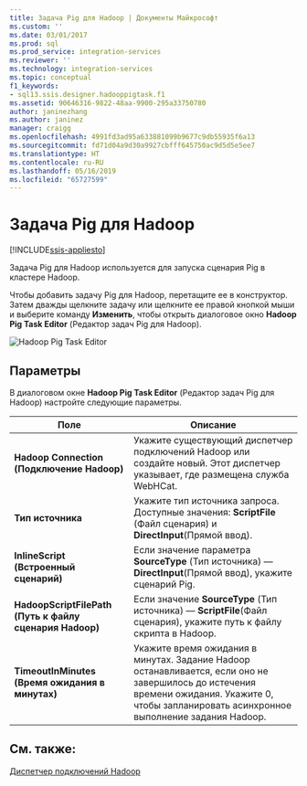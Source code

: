 ```yaml
---
title: Задача Pig для Hadoop | Документы Майкрософт
ms.custom: ''
ms.date: 03/01/2017
ms.prod: sql
ms.prod_service: integration-services
ms.reviewer: ''
ms.technology: integration-services
ms.topic: conceptual
f1_keywords:
- sql13.ssis.designer.hadooppigtask.f1
ms.assetid: 90646316-9822-48aa-9900-295a33750780
author: janinezhang
ms.author: janinez
manager: craigg
ms.openlocfilehash: 4991fd3ad95a633881099b9677c9db55935f6a13
ms.sourcegitcommit: fd71d04a9d30a9927cbfff645750ac9d5d5e5ee7
ms.translationtype: HT
ms.contentlocale: ru-RU
ms.lasthandoff: 05/16/2019
ms.locfileid: "65727599"
---
```

# <a name="hadoop-pig-task"></a>Задача Pig для Hadoop

[!INCLUDE[ssis-appliesto](../../includes/ssis-appliesto-ssvrpluslinux-asdb-asdw-xxx.md)]


  Задача Pig для Hadoop используется для запуска сценария Pig в кластере Hadoop.  
  
 Чтобы добавить задачу Pig для Hadoop, перетащите ее в конструктор. Затем дважды щелкните задачу или щелкните ее правой кнопкой мыши и выберите команду **Изменить**, чтобы открыть диалоговое окно **Hadoop Pig Task Editor** (Редактор задач Pig для Hadoop).  
  
 ![Hadoop Pig Task Editor](../../integration-services/control-flow/media/hadoop-pig-task.png "Hadoop Pig Task Editor")  
  
## <a name="options"></a>Параметры  
 В диалоговом окне **Hadoop Pig Task Editor** (Редактор задач Pig для Hadoop) настройте следующие параметры.  
  
|Поле|Описание|  
|-----------|-----------------|  
|**Hadoop Connection (Подключение Hadoop)**|Укажите существующий диспетчер подключений Hadoop или создайте новый. Этот диспетчер указывает, где размещена служба WebHCat.|  
|**Тип источника**|Укажите тип источника запроса. Доступные значения: **ScriptFile** (Файл сценария) и **DirectInput**(Прямой ввод).|  
|**InlineScript (Встроенный сценарий)**|Если значение параметра **SourceType** (Тип источника) — **DirectInput**(Прямой ввод), укажите сценарий Pig.|  
|**HadoopScriptFilePath (Путь к файлу сценария Hadoop)**|Если значение **SourceType** (Тип источника) — **ScriptFile**(Файл сценария), укажите путь к файлу скрипта в Hadoop.|  
|**TimeoutInMinutes (Время ожидания в минутах)**|Укажите время ожидания в минутах. Задание Hadoop останавливается, если оно не завершилось до истечения времени ожидания. Укажите 0, чтобы запланировать асинхронное выполнение задания Hadoop.|  
  
## <a name="see-also"></a>См. также:  
 [Диспетчер подключений Hadoop](../../integration-services/connection-manager/hadoop-connection-manager.md)  
  
  
